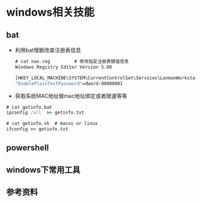 # windows相关技能
## bat
- 利用bat增删改查注册表信息
  ``` bat
  # cat nas.reg         # 修改指定注册表键值信息
  Windows Registry Editor Version 5.00

  [HKEY_LOCAL_MACHINE\SYSTEM\CurrentControlSet\Services\LanmanWorkstation\Parameters]
  "EnablePlainTextPassword"=dword:00000001
  ```
- 获取系统MAC地址做mac地址绑定或者限速等等
``` bat 
# cat getinfo.bat
ipconfig /all  >> getinfo.txt

# cat getinfo.sh  # macos or linux
ifconfig >> getinfo.txt
```
## powershell
## windows下常用工具
## 参考资料
